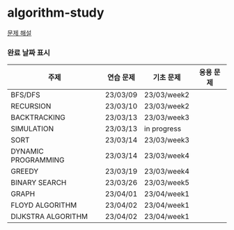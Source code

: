 # algorithm-study

[문제 해설](https://velog.io/@gracemjy)

### 완료 날짜 표시
| 주제                  | 연습 문제    | 기초 문제       | 응용 문제 |
|---------------------|----------|-------------|-------|
| BFS/DFS             | 23/03/09 | 23/03/week2 |       |
| RECURSION           | 23/03/10 | 23/03/week2 |       |
| BACKTRACKING        | 23/03/13 | 23/03/week3 |       |
| SIMULATION          | 23/03/13 | in progress |       |
| SORT                | 23/03/14 | 23/03/week3 |       |
| DYNAMIC PROGRAMMING | 23/03/14 | 23/03/week4 |       |
| GREEDY              | 23/03/19 | 23/03/week4 |       |
| BINARY SEARCH       | 23/03/26 | 23/03/week5 |       |
| GRAPH               | 23/04/01 | 23/04/week1 |       |
| FLOYD ALGORITHM     | 23/04/02 | 23/04/week1 |       |
| DIJKSTRA ALGORITHM  | 23/04/02 | 23/04/week1 |       |
